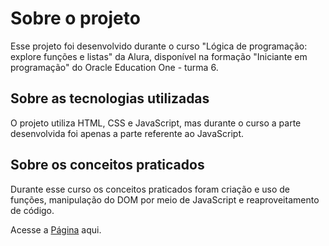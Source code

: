 # Sobre o projeto
Esse projeto foi desenvolvido durante o curso "Lógica de programação: explore funções e listas" da Alura, disponível na formação "Iniciante em programação" do Oracle Education One - turma 6.
## Sobre as tecnologias utilizadas
O projeto utiliza HTML, CSS e JavaScript, mas durante o curso a parte desenvolvida foi apenas a parte referente ao JavaScript.
## Sobre os conceitos praticados
Durante esse curso os conceitos praticados foram criação e uso de funções, manipulação do DOM por meio de JavaScript e reaproveitamento de código.

Acesse a [Página](https://js-curso-2-aula-alura.vercel.app/) aqui.